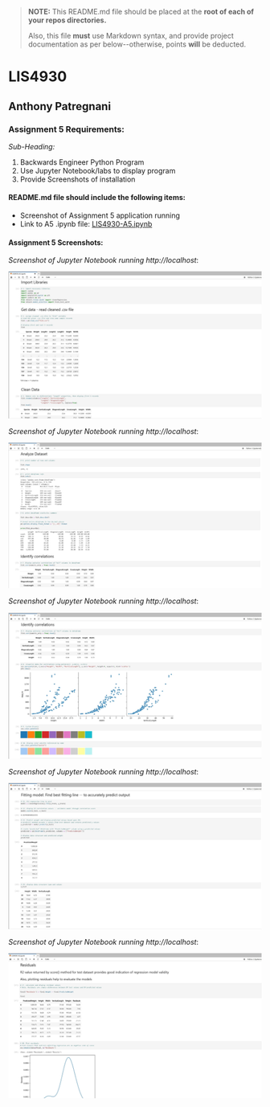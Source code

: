 > **NOTE:** This README.md file should be placed at the **root of each of your repos directories.**
>
>Also, this file **must** use Markdown syntax, and provide project documentation as per below--otherwise, points **will** be deducted.
>

# LIS4930

## Anthony Patregnani

### Assignment 5 Requirements:

*Sub-Heading:*

1. Backwards Engineer Python Program
2. Use Jupyter Notebook/labs to display program
3. Provide Screenshots of installation

#### README.md file should include the following items:

* Screenshot of Assignment 5 application running
* Link to A5 .ipynb file: [LIS4930-A5.ipynb](LIS4930-A5.ipynb "A4 Jupyter Notebook") 

#### Assignment 5 Screenshots:

*Screenshot of Jupyter Notebook running http://localhost*:

![Jupyter Notebook/Lab Screenshot](img/LIS4930-A5-1.jpg)

*Screenshot of Jupyter Notebook running http://localhost*:

![Jupyter Notebook/Lab Screenshot](img/LIS4930-A5-2.jpg)

*Screenshot of Jupyter Notebook running http://localhost*:

![Jupyter Notebook/Lab Screenshot](img/LIS4930-A5-3.jpg)

*Screenshot of Jupyter Notebook running http://localhost*:

![Jupyter Notebook/Lab Screenshot](img/LIS4930-A5-4.jpg)

*Screenshot of Jupyter Notebook running http://localhost*:

![Jupyter Notebook/Lab Screenshot](img/LIS4930-A5-5.jpg)



